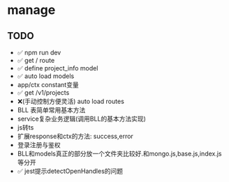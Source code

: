 # manage

## TODO
-  ✅ npm run dev
-  ✅ get / route
-  ✅ define project_info model
-  ✅ auto load models
-  app/ctx constant变量
-  ✅ get /v1/projects 
-  ❌(手动控制方便灵活) auto load routes
-  BLL 表简单常用基本方法
-  service复杂业务逻辑(调用BLL的基本方法实现)
-  js转ts
-  扩展response和ctx的方法: success,error
-  登录注册与鉴权
-  BLL和models真正的部分放一个文件夹比较好.和mongo.js,base.js,index.js等分开
-  ✅ jest提示detectOpenHandles的问题